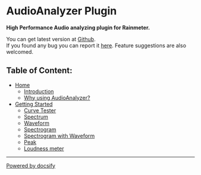 # AudioAnalyzer Plugin

**High Performance Audio analyzing plugin for Rainmeter.**

You can get latest version at [Github](https://github.com/d-uzlov/Rainmeter-Plugins-by-rxtd/releases/tag/AudioAnalyzer-v1.1.5).<br/>
If you found any bug you can report it [here](https://github.com/d-uzlov/Rainmeter-Plugins-by-rxtd/issues).
Feature suggestions are also welcomed.

## Table of Content:

- [Home](home.md)
  - [Introduction](/docs/introduction.md)
  - [Why using AudioAnalyzer?](/docs/why.md)
- [Getting Started](/docs/getting-started.md)
  - [Curve Tester](/docs/examples/curve-tester.md)
  - [Spectrum](/docs/examples/spectrum.md)
  - [Waveform](/docs/examples/waveform.md)
  - [Spectrogram](/docs/examples/spectrogram.md)
  - [Spectrogram with Waveform](/docs/examples/spectrogram-with-waveform.md)
  - [Peak](/docs/examples/peak.md)
  - [Loudness meter](/docs/examples/loudness.md)

---

[Powered by docsify](https://docsify.js.org/)
